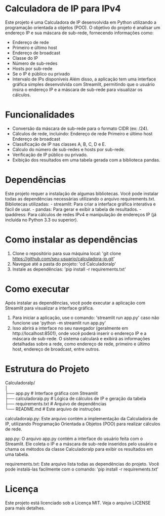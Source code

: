 # Calculadora de IP para IPv4
 Este projeto é uma Calculadora de IP desenvolvida em Python utilizando a programação orientada a objetos (POO). O objetivo do projeto é analisar um endereço IP e sua máscara de sub-rede, fornecendo informações como:
- Endereço de rede
- Primeiro e último host
- Endereço de broadcast
- Classe do IP
- Número de sub-redes
- Hosts por sub-rede
- Se o IP é público ou privado
- Intervalo de IPs disponíveis
Além disso, a aplicação tem uma interface gráfica simples desenvolvida com Streamlit, permitindo que o usuário insira o endereço IP e a máscara de sub-rede para visualizar os cálculos.

# Funcionalidades
- Conversão da máscara de sub-rede para o formato CIDR (ex: /24).
- Cálculos de rede, incluindo:
    Endereço de rede
    Primeiro e último host
    Endereço de broadcast
- Classificação de IP nas classes A, B, C, D e E.
- Cálculo do número de sub-redes e hosts por sub-rede.
- Verificação de IP público ou privado.
- Exibição dos resultados em uma tabela gerada com a biblioteca pandas.

# Dependências
Este projeto requer a instalação de algumas bibliotecas. Você pode instalar todas as dependências necessárias utilizando o arquivo requirements.txt.
Bibliotecas utilizadas:
    - streamlit: Para criar a interface gráfica interativa e fácil de usar.
    - pandas: Para gerar e exibir a tabela de resultados.
    - ipaddress: Para cálculos de redes IPv4 e manipulação de endereços IP (já incluída no Python 3.3 ou superior).

  # Como instalar as dependências
  1. Clone o repositório para sua máquina local:
     'git clone https://github.com/seu-usuario/calculadora-ip.git'
  2. Navegue até a pasta do projeto:
     'cd CalculadoraIp'
  3. Instale as dependências:
     'pip install -r requirements.txt'

# Como executar
  Após instalar as dependências, você pode executar a aplicação com Streamlit para visualizar a interface gráfica.
  1. Para iniciar a aplicação, use o comando:
     'streamlit run app.py' caso não funcione use 'python -m streamlit run app.py' 
  2. Isso abrirá a interface no seu navegador (geralmente em http://localhost:8501), onde você poderá inserir o endereço IP e a máscara de sub-rede. O sistema calculará e exibirá as informações detalhadas sobre a rede, como endereço de rede, primeiro e último host, endereço de broadcast, entre outros.

 # Estrutura do Projeto
 CalculadoraIp/ <br>
 │<br>
 ├── app.py                  # Interface gráfica com Streamlit<br>
 ├── calculadoraip.py         # Lógica de cálculos de IP e geração da tabela<br>
 ├── requirements.txt         # Arquivo de dependências<br>
 └── README.md                # Este arquivo de instruções<br>

calculadoraip.py: 
Este arquivo contém a implementação da Calculadora de IP, utilizando Programação Orientada a Objetos (POO) para realizar cálculos de rede.

app.py:
O arquivo app.py contém a interface do usuário feita com o Streamlit. Ele coleta o IP e a máscara de sub-rede inseridos pelo usuário e chama os métodos da classe CalculadoraIp para exibir os resultados em uma tabela.

requirements.txt:
Este arquivo lista todas as dependências do projeto. Você pode instalá-las facilmente com o comando:
 'pip install -r requirements.txt'

# Licença
Este projeto está licenciado sob a Licença MIT. Veja o arquivo LICENSE para mais detalhes.


